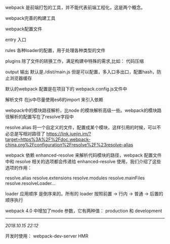 webpack 是前端打包的工具，并不能代表前端工程化，这是两个概念。

webpack完善的构建工具

webpack配置文件

entry 入口

rules   各种loader的配置，用于处理各种类型的文件

plugins  除了文件的转换工作，满足构建中特殊的需求,比如： 代码压缩

output  输出   默认是./dist/main.js   但是可以配置，多入口多出口，配置hash，防止浏览器缓存


默认的webpack 配置是在项目下的 webpack.config.js文件中

解析文件
在js中尽量使用es6的import 来引入依赖

webpack中的模块路径解析，比node 的模块解析高级一些。webpack的模块路径解析的配置写在了resolve字段中

resolve.alias  将一个自定义的文件，配置成某个模块，这样引用的时候，可以不必总是写相对路径了
https://link.juejin.im/?target=https%3A%2F%2Fdoc.webpack-china.org%2Fconfiguration%2Fresolve%2F%23resolve-alias

webpack 依赖 enhanced-resolve 来解析代码模块的路径，webpack 配置文件中和 resolve 相关的选项都会传递给 enhanced-resolve 使用，我们介绍了这些选项的作用：

resolve.alias
resolve.extensions
resolve.modules
resolve.mainFiles
resolve.resolveLoader...

loader 应用顺序  是倒序来的。所有的 loader 按照前置 -> 行内 -> 普通 -> 后置的顺序执行

webpack 4.0 中增加了mode 参数，它有两种值： production 和 development 

---

*2018.10.15 22:12*

开发时使用：
webpack-dev-server
HMR
